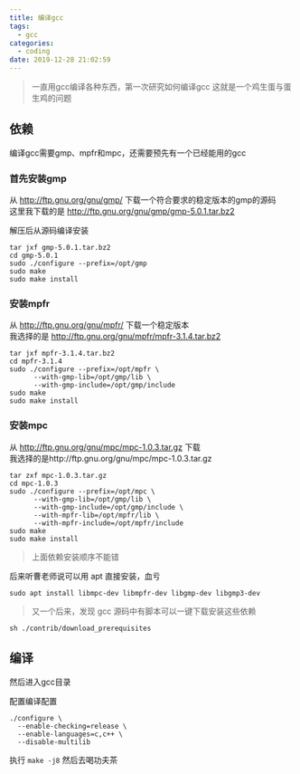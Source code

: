 ```yaml
---
title: 编译gcc
tags:
  - gcc
categories:
  - coding
date: 2019-12-28 21:02:59
---
```


> 一直用gcc编译各种东西，第一次研究如何编译gcc
> 这就是一个鸡生蛋与蛋生鸡的问题

## 依赖

编译gcc需要gmp、mpfr和mpc，还需要预先有一个已经能用的gcc

### 首先安装gmp

从 http://ftp.gnu.org/gnu/gmp/ 下载一个符合要求的稳定版本的gmp的源码  
这里我下载的是 http://ftp.gnu.org/gnu/gmp/gmp-5.0.1.tar.bz2

解压后从源码编译安装

```shell
tar jxf gmp-5.0.1.tar.bz2
cd gmp-5.0.1
sudo ./configure --prefix=/opt/gmp
sudo make
sudo make install
```

### 安装mpfr

从 http://ftp.gnu.org/gnu/mpfr/ 下载一个稳定版本  
我选择的是 http://ftp.gnu.org/gnu/mpfr/mpfr-3.1.4.tar.bz2

```shell
tar jxf mpfr-3.1.4.tar.bz2
cd mpfr-3.1.4
sudo ./configure --prefix=/opt/mpfr \
      --with-gmp-lib=/opt/gmp/lib \
      --with-gmp-include=/opt/gmp/include
sudo make
sudo make install
```

### 安装mpc

从 http://ftp.gnu.org/gnu/mpc/mpc-1.0.3.tar.gz 下载  
我选择的是http://ftp.gnu.org/gnu/mpc/mpc-1.0.3.tar.gz

```shell
tar zxf mpc-1.0.3.tar.gz
cd mpc-1.0.3
sudo ./configure --prefix=/opt/mpc \
      --with-gmp-lib=/opt/gmp/lib \
      --with-gmp-include=/opt/gmp/include \
      --with-mpfr-lib=/opt/mpfr/lib \
      --with-mpfr-include=/opt/mpfr/include
sudo make
sudo make install
```

> 上面依赖安装顺序不能错

后来听曹老师说可以用 apt 直接安装，血亏

```shell
sudo apt install libmpc-dev libmpfr-dev libgmp-dev libgmp3-dev
```

> 又一个后来，发现 gcc 源码中有脚本可以一键下载安装这些依赖

```shell
sh ./contrib/download_prerequisites
```

## 编译

然后进入gcc目录

配置编译配置

```shell
./configure \
  --enable-checking=release \
  --enable-languages=c,c++ \
  --disable-multilib
```

执行 `make -j8` 然后去喝功夫茶
